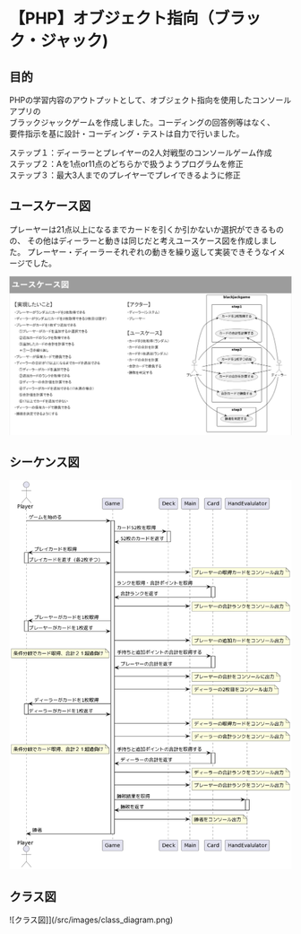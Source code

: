 # 【PHP】オブジェクト指向（ブラック・ジャック)

## 目的
PHPの学習内容のアウトプットとして、オブジェクト指向を使用したコンソールアプリの<br>
ブラックジャックゲームを作成しました。コーディングの回答例等はなく、<br>
要件指示を基に設計・コーディング・テストは自力で行いました。<br>


ステップ１：ディーラーとプレイヤーの2人対戦型のコンソールゲーム作成<br>
ステップ２：Aを1点or11点のどちらかで扱うようプログラムを修正<br>
ステップ３：最大3人までのプレイヤーでプレイできるように修正<br>

## ユースケース図
プレーヤーは21点以上になるまでカードを引くか引かないか選択ができるものの、
その他はディーラーと動きは同じだと考えユースケース図を作成しました。
プレーヤー・ディーラーそれぞれの動きを繰り返して実装できそうなイメージでした。

![ユースケース図](/src/images/use_case.png)

## シーケンス図

![シーケンス図](/src/images/sequence_diagram.png)


## クラス図

![クラス図]](/src/images/class_diagram.png)
